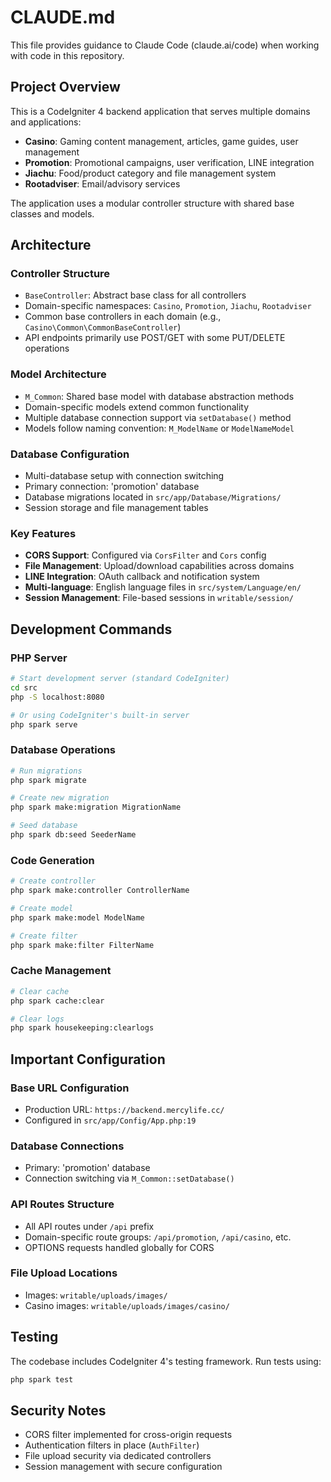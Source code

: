 # CLAUDE.md

This file provides guidance to Claude Code (claude.ai/code) when working with code in this repository.

## Project Overview

This is a CodeIgniter 4 backend application that serves multiple domains and applications:

- **Casino**: Gaming content management, articles, game guides, user management
- **Promotion**: Promotional campaigns, user verification, LINE integration
- **Jiachu**: Food/product category and file management system
- **Rootadviser**: Email/advisory services

The application uses a modular controller structure with shared base classes and models.

## Architecture

### Controller Structure
- `BaseController`: Abstract base class for all controllers
- Domain-specific namespaces: `Casino`, `Promotion`, `Jiachu`, `Rootadviser`
- Common base controllers in each domain (e.g., `Casino\Common\CommonBaseController`)
- API endpoints primarily use POST/GET with some PUT/DELETE operations

### Model Architecture
- `M_Common`: Shared base model with database abstraction methods
- Domain-specific models extend common functionality
- Multiple database connection support via `setDatabase()` method
- Models follow naming convention: `M_ModelName` or `ModelNameModel`

### Database Configuration
- Multi-database setup with connection switching
- Primary connection: 'promotion' database
- Database migrations located in `src/app/Database/Migrations/`
- Session storage and file management tables

### Key Features
- **CORS Support**: Configured via `CorsFilter` and `Cors` config
- **File Management**: Upload/download capabilities across domains
- **LINE Integration**: OAuth callback and notification system
- **Multi-language**: English language files in `src/system/Language/en/`
- **Session Management**: File-based sessions in `writable/session/`

## Development Commands

### PHP Server
```bash
# Start development server (standard CodeIgniter)
cd src
php -S localhost:8080

# Or using CodeIgniter's built-in server
php spark serve
```

### Database Operations
```bash
# Run migrations
php spark migrate

# Create new migration
php spark make:migration MigrationName

# Seed database
php spark db:seed SeederName
```

### Code Generation
```bash
# Create controller
php spark make:controller ControllerName

# Create model
php spark make:model ModelName

# Create filter
php spark make:filter FilterName
```

### Cache Management
```bash
# Clear cache
php spark cache:clear

# Clear logs
php spark housekeeping:clearlogs
```

## Important Configuration

### Base URL Configuration
- Production URL: `https://backend.mercylife.cc/`
- Configured in `src/app/Config/App.php:19`

### Database Connections
- Primary: 'promotion' database
- Connection switching via `M_Common::setDatabase()`

### API Routes Structure
- All API routes under `/api` prefix
- Domain-specific route groups: `/api/promotion`, `/api/casino`, etc.
- OPTIONS requests handled globally for CORS

### File Upload Locations
- Images: `writable/uploads/images/`
- Casino images: `writable/uploads/images/casino/`

## Testing

The codebase includes CodeIgniter 4's testing framework. Run tests using:

```bash
php spark test
```

## Security Notes

- CORS filter implemented for cross-origin requests
- Authentication filters in place (`AuthFilter`)
- File upload security via dedicated controllers
- Session management with secure configuration